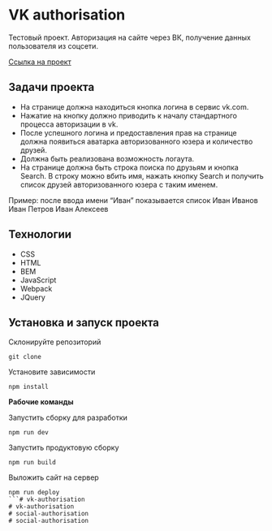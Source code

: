 # VK authorisation

Тестовый проект. Авторизация на сайте через ВК, получение данных пользователя из соцсети.

[Ссылка на проект]()

## Задачи проекта

- На странице должна находиться кнопка логина в сервис vk.com.
- Нажатие на кнопку должно приводить к началу стандартного процесса авторизации в vk.
- После успешного логина и предоставления прав на странице должна появиться аватарка авторизованного юзера и количество друзей.
- Должна быть реализована возможность логаута.
- На странице должна быть строка поиска по друзьям и кнопка Search. В строку можно вбить имя, нажать кнопку Search и получить список друзей авторизованного юзера с таким именем.

Пример: 
после ввода имени “Иван” показывается список
Иван Иванов
Иван Петров
Иван Алексеев

## Технологии

- CSS
- HTML
- BEM
- JavaScript
- Webpack
- JQuery

## Установка и запуск проекта

Склонируйте репозиторий
```
git clone 
```
Установите зависимости
```
npm install
```
**Рабочие команды**

Запустить сборку для разработки
```
npm run dev
```
Запустить продуктовую сборку
```
npm run build
```
Выложить сайт на сервер
```
npm run deploy
```# vk-authorisation
# vk-authorisation
# social-authorisation
# social-authorisation
